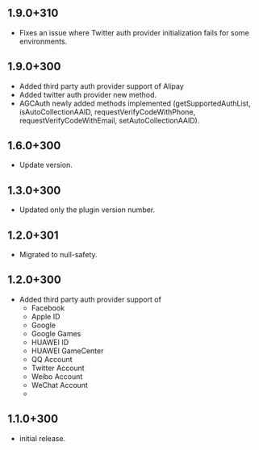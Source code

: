 ## 1.9.0+310
  - Fixes an issue where Twitter auth provider initialization fails for some environments.

## 1.9.0+300
  - Added third party auth provider support of Alipay
  - Added twitter auth provider new method.
  - AGCAuth newly added methods implemented (getSupportedAuthList, isAutoCollectionAAID, requestVerifyCodeWithPhone, requestVerifyCodeWithEmail, setAutoCollectionAAID). 

## 1.6.0+300
  - Update version.

## 1.3.0+300
  - Updated only the plugin version number.

## 1.2.0+301
  - Migrated to null-safety.
## 1.2.0+300
- Added third party auth provider support of
  - Facebook
  - Apple ID
  - Google
  - Google Games
  - HUAWEI ID
  - HUAWEI GameCenter
  - QQ Account
  - Twitter Account
  - Weibo Account
  - WeChat Account
  - 
## 1.1.0+300
* initial release.
